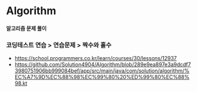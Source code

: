 # Algorithm
#### 알고리즘 문제 풀이

### 코딩테스트 연습 > 연습문제 > 짝수와 홀수
* https://school.programmers.co.kr/learn/courses/30/lessons/12937
* https://github.com/Solution4904/Algorithm/blob/289e9ea897e3a9dcdf73980751906bb999084bef/app/src/main/java/com/solution/algorithm/%EC%A7%9D%EC%88%98%EC%99%80%20%ED%99%80%EC%88%98.kt
